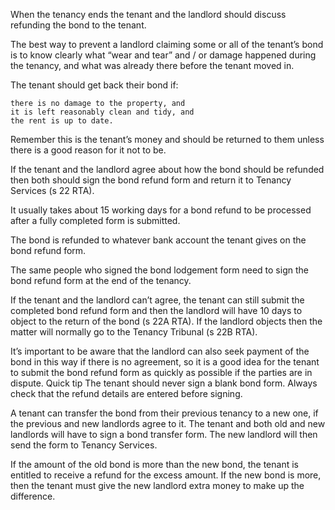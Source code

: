 

When the tenancy ends the tenant and the landlord should discuss refunding the bond to the tenant.

The best way to prevent a landlord claiming some or all of the tenant’s bond is to know clearly what “wear and tear” and / or damage happened during the tenancy, and what was already there before the tenant moved in.

The tenant should get back their bond if:

    there is no damage to the property, and
    it is left reasonably clean and tidy, and
    the rent is up to date.

Remember this is the tenant’s money and should be returned to them unless there is a good reason for it not to be.


If the tenant and the landlord agree about how the bond should be refunded then both should sign the bond refund form and return it to Tenancy Services (s 22 RTA).

It usually takes about 15 working days for a bond refund to be processed after a fully completed form is submitted.

The bond is refunded to whatever bank account the tenant gives on the bond refund form.

The same people who signed the bond lodgement form need to sign the bond refund form at the end of the tenancy.

If the tenant and the landlord can’t agree, the tenant can still submit the completed bond refund form and then the landlord will have 10 days to object to the return of the bond (s 22A RTA). If the landlord objects then the matter will normally go to the Tenancy Tribunal (s 22B RTA).

It’s important to be aware that the landlord can also seek payment of the bond in this way if there is no agreement, so it is a good idea for the tenant to submit the bond refund form as quickly as possible if the parties are in dispute.
Quick tip
The tenant should never sign a blank bond form. Always check that the refund details are entered before signing.

A tenant can transfer the bond from their previous tenancy to a new one, if the previous and new landlords agree to it. The tenant and both old and new landlords will have to sign a bond transfer form. The new landlord will then send the form to Tenancy Services.

If the amount of the old bond is more than the new bond, the tenant is entitled to receive a refund for the excess amount. If the new bond is more, then the tenant must give the new landlord extra money to make up the difference.
